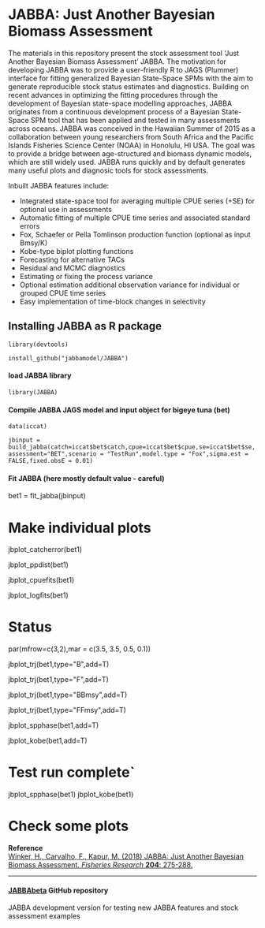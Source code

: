 # JABBA: Just Another Bayesian Biomass Assessment
The materials in this repository present the stock assessment tool ‘Just Another Bayesian Biomass Assessment’ JABBA. The motivation for developing JABBA was to provide a user-friendly R to JAGS (Plummer) interface for fitting generalized Bayesian State-Space SPMs with the aim to generate reproducible stock status estimates and diagnostics. Building on recent advances in optimizing the fitting procedures through the development of Bayesian state-space modelling approaches, JABBA originates from a continuous development process of a Bayesian State-Space SPM tool that has been applied and tested in many assessments across oceans. JABBA was conceived in the Hawaiian Summer of 2015 as a collaboration between young researchers from South Africa and the Pacific Islands Fisheries Science Center (NOAA) in Honolulu, HI USA. The goal was to provide a bridge between age-structured and biomass dynamic models, which are still widely used. JABBA runs quickly and by default generates many useful plots and diagnosic tools for stock assessments.

Inbuilt JABBA features include:

+ Integrated state-space tool for averaging multiple CPUE series (+SE) for optional use in assessments
+ Automatic fitting of multiple CPUE time series and associated standard errors
+ Fox, Schaefer or Pella Tomlinson production function (optional as input Bmsy/K)
+ Kobe-type biplot plotting functions 
+ Forecasting for alternative TACs 
+ Residual and MCMC diagnostics 
+ Estimating or fixing the process variance
+ Optional estimation additional observation variance for individual or grouped CPUE time series
+ Easy implementation of time-block changes in selectivity

## Installing JABBA as R package

`library(devtools)` 

`install_github("jabbamodel/JABBA")`

#### load JABBA library

`library(JABBA)`

#### Compile JABBA JAGS model and input object for bigeye tuna (bet)

`data(iccat)` 

`jbinput = build_jabba(catch=iccat$bet$catch,cpue=iccat$bet$cpue,se=iccat$bet$se,assessment="BET",scenario = "TestRun",model.type = "Fox",sigma.est = FALSE,fixed.obsE = 0.01)`

#### Fit JABBA (here mostly default value - careful)
bet1 = fit_jabba(jbinput)

# Make individual plots

jbplot_catcherror(bet1)

jbplot_ppdist(bet1)

jbplot_cpuefits(bet1)

jbplot_logfits(bet1)

# Status

par(mfrow=c(3,2),mar = c(3.5, 3.5, 0.5, 0.1))

jbplot_trj(bet1,type="B",add=T)

jbplot_trj(bet1,type="F",add=T)

jbplot_trj(bet1,type="BBmsy",add=T)

jbplot_trj(bet1,type="FFmsy",add=T)

jbplot_spphase(bet1,add=T)

jbplot_kobe(bet1,add=T)

# Test run complete` 

jbplot_spphase(bet1)
jbplot_kobe(bet1)

# Check some plots







**Reference**  
[Winker, H., Carvalho, F., Kapur, M. (2018) <U>JABBA: Just Another Bayesian Biomass Assessment.</U> *Fisheries 
Research* **204**: 275-288.](https://www.sciencedirect.com/science/article/pii/S0165783618300845)   


--------------------------------------------------------------------------------

#### [JABBAbeta](https://github.com/Henning-Winker/JABBAbeta) GitHub repository
JABBA development version for testing new JABBA features and stock assessment examples 
